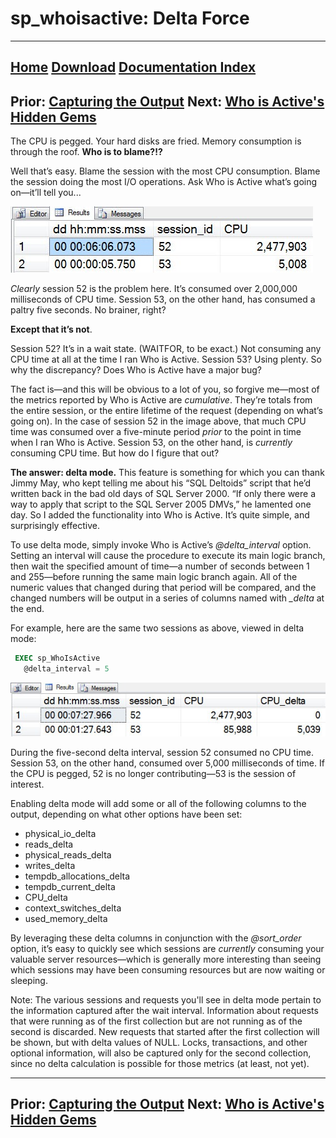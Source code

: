 # sp_whoisactive: Delta Force

------
[Home](https://github.com/amachanic/sp_whoisactive)	[Download](https://github.com/amachanic/sp_whoisactive/archive/master.zip)	[Documentation Index](ReadMe.md)
------
Prior: [Capturing the Output](25_capturing.md)	Next: [Who is Active's Hidden Gems](27_gems.md)
------

The CPU is pegged. Your hard disks are fried. Memory consumption is through the roof. **Who is to blame?!?**

Well that’s easy. Blame the session with the most CPU consumption. Blame the session doing the most I/O operations. Ask Who is Active what’s going on—it’ll tell you...

![F26_01_cpu](image/F26_01_cpu.jpg)

*Clearly* session 52 is the problem here. It’s consumed over 2,000,000 milliseconds of CPU time. Session 53, on the other hand, has consumed a paltry five seconds. No brainer, right?

**Except that it’s not**.

Session 52? It’s in a wait state. (WAITFOR, to be exact.) Not consuming any CPU time at all at the time I ran Who is Active. Session 53? Using plenty. So why the discrepancy? Does Who is Active have a major bug?

The fact is—and this will be obvious to a lot of you, so forgive me—most of the metrics reported by Who is Active are *cumulative*. They’re totals from the entire session, or the entire lifetime of the request (depending on what’s going on). In the case of session 52 in the image above, that much CPU time was consumed over a five-minute period *prior* to the point in time when I ran Who is Active. Session 53, on the other hand, is *currently* consuming CPU time. But how do I figure that out?

**The answer: delta mode.** This feature is something for which you can thank Jimmy May, who kept telling me about his “SQL Deltoids” script that he’d written back in the bad old days of SQL Server 2000. “If only there were a way to apply that script to the SQL Server 2005 DMVs,” he lamented one day. So I added the functionality into Who is Active. It’s quite simple, and surprisingly effective.

To use delta mode, simply invoke Who is Active’s *@delta_interval* option. Setting an interval will cause the procedure to execute its main logic branch, then wait the specified amount of time—a number of seconds between 1 and 255—before running the same main logic branch again. All of the numeric values that changed during that period will be compared, and the changed numbers will be output in a series of columns named with *_delta* at the end.

For example, here are the same two sessions as above, viewed in delta mode:

```sql
 EXEC sp_WhoIsActive
   @delta_interval = 5
```

![F26_02_delta](image/F26_02_delta.jpg)

During the five-second delta interval, session 52 consumed no CPU time. Session 53, on the other hand, consumed over 5,000 milliseconds of time. If the CPU is pegged, 52 is no longer contributing—53 is the session of interest.

Enabling delta mode will add some or all of the following columns to the output, depending on what other options have been set:

- physical_io_delta
- reads_delta
- physical_reads_delta
- writes_delta
- tempdb_allocations_delta
- tempdb_current_delta
- CPU_delta
- context_switches_delta
- used_memory_delta

By leveraging these delta columns in conjunction with the *@sort_order* option, it’s easy to quickly see which sessions are *currently* consuming your valuable server resources—which is generally more interesting than seeing which sessions may have been consuming resources but are now waiting or sleeping.

Note: The various sessions and requests you'll see in delta mode pertain to the information captured after the wait interval. Information about requests that were running as of the first collection but are not running as of the second is discarded. New requests that started after the first collection will be shown, but with delta values of NULL. Locks, transactions, and other optional information, will also be captured only for the second collection, since no delta calculation is possible for those metrics (at least, not yet).

------
Prior: [Capturing the Output](25_capturing.md)	Next: [Who is Active's Hidden Gems](27_gems.md)
------
